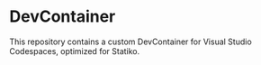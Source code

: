 # DevContainer

This repository contains a custom DevContainer for Visual Studio Codespaces, optimized for Statiko.
